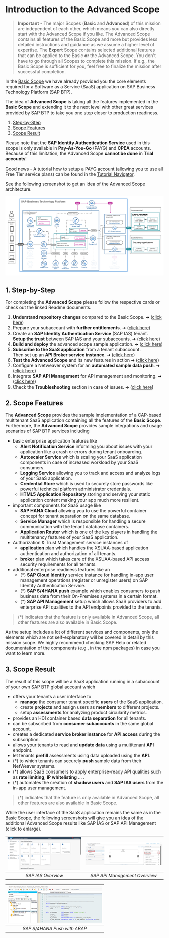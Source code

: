# Introduction to the Advanced Scope

> **Important** - The major Scopes (**Basic** and **Advanced**) of this mission are independent of each other, which means you can also directly start with the Advanced Scope if you like. The Advanced Scope contains all features of the Basic Scope and more but provides less detailed instructions and guidance as we assume a higher level of expertise. The **Expert** Scope contains selected additional features that can be applied to the Basic **or** the Advanced Scope. You don't have to go through all Scopes to complete this mission. If e.g., the Basic Scope is sufficient for you, feel free to finalize the mission after successful completion.  

In the [Basic Scope](../../2-basic/0-introduction-basic-scope/README.md) we have already provided you the core elements required for a Software as a Service (SaaS) application on SAP Business Technology Platform (SAP BTP). 

The idea of **Advanced Scope** is taking all the features implemented in the **Basic Scope** and extending it to the next level with other great services provided by SAP BTP to take you one step closer to production readiness.

1. [Step-by-Step](#1-Step-by-Step)
2. [Scope Features](#2-Scope-Features)
3. [Scope Result](#3-Scope-Result)


Please note that the **SAP Identity Authentication Service** used in this scope is only available in **Pay-As-You-Go** (PAYG) and **CPEA** accounts. Because of this limitation, the Advanced Scope **cannot be done** in **Trial accounts**! 

Good news - A tutorial how to setup a PAYG account (allowing you to use all Free Tier service plans) can be found in the [Tutorial Navigator](https://developers.sap.com/tutorials/btp-free-tier-account.html).

See the following screenshot to get an idea of the Advanced Scope architecture.

[<img src="./images/App_Architecture_Advanced.png" width="700"/>](./images/App_Architecture_Advanced.png)

## 1. Step-by-Step

For completing the **Advanced Scope** please follow the respective cards or check out the linked Readme documents. 

1. **Understand repository changes** compared to the Basic Scope. ➜ ([click here](../1-understand-repo-structure/README.md))
2. Prepare your subaccount with **further entitlements**. ➜ ([click here](../2-prepare-provider-subaccount/README.md))
3. Create an **SAP Identity Authentication Service** (SAP IAS) tenant. <br>
**Setup the trust** between SAP IAS and your subaccounts. ➜ 
([click here](../3-central-user-management-ias/README.md))
4. **Build and deploy** the advanced scope sample application. ➜ ([click here](../4-build-deploy-saas-application/README.md))
5. **Subscribe to the SaaS application** from a tenant subaccount. <br>
Then set up an **API Broker service instance**. ➜ ([click here](../5-subscribe-consumer-subaccount/README.md))
6. **Test the Advanced Scope** and its new features in action ➜ ([click here](../6-test-the-application/README.md))
7. Configure a Netweaver system for an **automated sample data push**. ➜ ([click here](../7-push-data-s4hana-system/README.md))
8. Integrate **SAP API Management** for API management and monitoring. ➜ ([click here](../8-integrate-sap-api-management/README.md))
9. Check the **Troubleshooting** section in case of issues. ➜ ([click here](../9-troubleshooting/README.md))



## 2. Scope Features

The **Advanced Scope** provides the sample implementation of a CAP-based multitenant SaaS application containing all the features of the **Basic Scope**. Furthermore, the **Advanced Scope** provides sample integrations and usage scenarios of SAP BTP services including 

- basic enterprise application features like
    - **Alert Notification Service** informing you about issues with your application like a crash or errors during tenant onboarding.
    - **Autoscaler Service** which is scaling your SaaS application components in case of increased workload by your SaaS consumers.
    - **Logging Service** allowing you to track and access and analyze logs of your SaaS application.
    - **Credential Store** which is used to securely store passwords like powerful technical platform administrator credentials.
    - **HTML5 Application Repository** storing and serving your static application content making your app much more resilient.
- important components for SaaS usage like
    - **SAP HANA Cloud** allowing you to use the powerful container concept for tenant separation on the same database.
    - **Service Manager** which is responsible for handling a secure communication with the tenant database containers.
    - **Application Router** which is one of the key players in handling the multitenancy features of your SaaS application.
- Authorization & Trust Management service instances of
    - **application** plan which handles the XSUAA-based application authentication and authorization of all tenants.
    - **broker** plan which takes care of the XSUAA-based API access security requirements for all tenants.
- additional enterprise readiness features like an
    - (*) **SAP Cloud Identity** service instance for handling in-app user management operations (register or unregister users) on SAP Identity Authentication Service.
    - (*) **SAP S/4HANA push** example which enables consumers to push business data from their On-Premises systems in a certain format.
    - (*) **SAP API Management** setup which allows SaaS providers to add enterprise API qualities to the API endpoints provided to the tenants.

> (*) indicates that the feature is only available in Advanced Scope, all other features are also available in Basic Scope.

As the setup includes a lot of different services and components, only the elements which are not self-explanatory will be covered in detail by this mission scope. We highly recommend checking SAP Help or related documentation of the components (e.g., in the npm packages) in case you want to learn more. 

## 3. Scope Result

The result of this scope will be a SaaS application running in a subaccount of your own SAP BTP global account which 

- offers your tenants a user interface to
    - **manage** the consumer tenant specific **users** of the SaaS application.
    - create **projects** and assign users as **members** to different projects.
    - setup **assessments** for analyzing product circularity metrics.
- provides an HDI container based **data separation** for all tenants.
- can be subscribed from **consumer subaccounts** in the same global account.
- creates a dedicated **service broker instance** for **API access** during the subscription.
- allows your tenants to read and **update data** using a multitenant **API** endpoint.
- let tenants **prefill** assessments using data uploaded using the **API**.
- (*) to which tenants can securely **push** sample data from their NetWeaver systems.
- (*) allows SaaS consumers to apply enterprise-ready API qualities such as **rate limiting**, **IP whitelisting** ... .
- (*) automates the creation of **shadow users** and **SAP IAS users** from the in-app user management.

> (*) indicates that the feature is only available in Advanced Scope, all other features are also available in Basic Scope.

While the user interface of the SaaS application remains the same as in the Basic Scope, the following screenshots will give you an idea of the additional Advanced Scope results like SAP IAS or SAP API Management (click to enlarge).

| [<img src="./images/IAS_Overview.png" width="300" alt="SAP IAS Overview"/>](./images/IAS_Overview.png) |  [<img src="./images/API_Decode.png" width="300" alt="SAP IAS Overview"/>](./images/API_Decode.png)
|:----------------: | :----------------: | 
| *SAP IAS Overview* | *SAP API Management Overview* | 

| [<img src="./images/S4_Push.png" width="300" alt="SAP S/4HANA Push with ABAP"/>](./images/S4_Push.png) |
|:----------------: | 
| *SAP S/4HANA Push with ABAP* | 